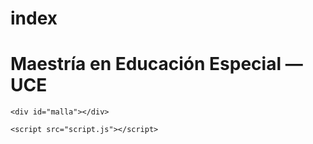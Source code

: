# index
<!DOCTYPE html>
<html lang="es">
<head>
    <meta charset="UTF-8">
    <meta name="viewport" content="width=device-width, initial-scale=1.0">
    <title>Malla Interactiva - Maestría en Educación Especial UCE</title>
    <link rel="stylesheet" href="estilos.css">
</head>
<body>
    <h1>Maestría en Educación Especial — UCE</h1>

    <div id="malla"></div>

    <script src="script.js"></script>
</body>
</html>
